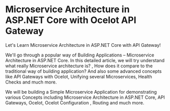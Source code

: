 # Microservice Architecture in ASP.NET Core with Ocelot API Gateway

Let's Learn Microservice Architecture in ASP.NET Core with API Gateway!

We'll go through a popular way of Building Applications – Microservice Architecture in ASP.NET Core. In this detailed article, we will try understand what really Microservice architecture is? , How does it compare to the traditional way of building application? And also some advanced concepts like API Gateways with Ocelot, Unifying several Microservices, Health Checks and much more.

We will be building a Simple Microservice Application for demonstrating various Concepts including Microservice Architecture in ASP.NET Core, API Gateways, Ocelot, Ocelot Configuration , Routing and much more.


